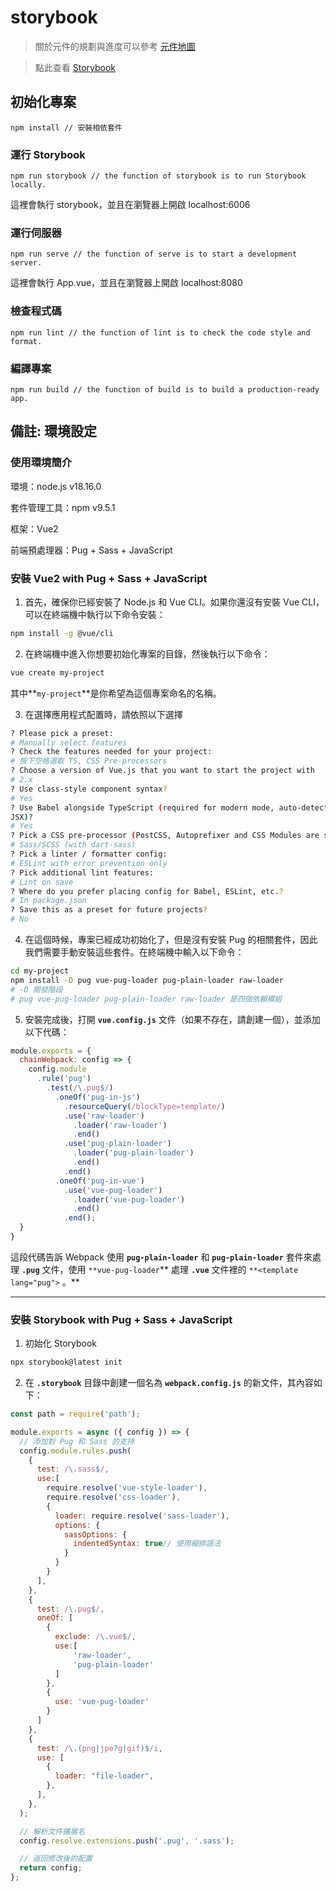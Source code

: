 # storybook
> 關於元件的規劃與進度可以參考 [元件地圖](https://github.com/WAFFLE900/bricks/blob/master/Bricks/frontend/storybook/src/stories/overview/components_map.md)

> 點此查看 [Storybook](https://644cdb54238cc4fa28d2fa00-fxdynpoeut.chromatic.com/?path=/docs/general-%E9%80%9A%E7%94%A8-colors-%E8%89%B2%E5%BD%A9--docs)

## 初始化專案
```
npm install // 安裝相依套件
```
### 運行 Storybook
```
npm run storybook // the function of storybook is to run Storybook locally.
```
這裡會執行 storybook，並且在瀏覽器上開啟 localhost:6006

### 運行伺服器
```
npm run serve // the function of serve is to start a development server.
```
這裡會執行 App.vue，並且在瀏覽器上開啟 localhost:8080

### 檢查程式碼
```
npm run lint // the function of lint is to check the code style and format.
```

### 編譯專案
```
npm run build // the function of build is to build a production-ready app.
```

## 備註: 環境設定

### 使用環境簡介

環境：node.js v18.16.0

套件管理工具：npm v9.5.1

框架：Vue2

前端預處理器：Pug + Sass + JavaScript

### 安裝 Vue2 with Pug + Sass + JavaScript

1. 首先，確保你已經安裝了 Node.js 和 Vue CLI。如果你還沒有安裝 Vue CLI，可以在終端機中執行以下命令安裝：

```bash
npm install -g @vue/cli
```

2. 在終端機中進入你想要初始化專案的目錄，然後執行以下命令：

```bash
vue create my-project
```

其中**`my-project`**是你希望為這個專案命名的名稱。

3. 在選擇應用程式配置時，請依照以下選擇

```bash
? Please pick a preset: 
# Manually select features
? Check the features needed for your project: 
# 按下空格選取 TS, CSS Pre-processors
? Choose a version of Vue.js that you want to start the project with
# 2.x
? Use class-style component syntax?
# Yes
? Use Babel alongside TypeScript (required for modern mode, auto-detected polyfills, transpiling 
JSX)? 
# Yes
? Pick a CSS pre-processor (PostCSS, Autoprefixer and CSS Modules are supported by default): 
# Sass/SCSS (with dart-sass)
? Pick a linter / formatter config: 
# ESLint with error prevention only
? Pick additional lint features: 
# Lint on save
? Where do you prefer placing config for Babel, ESLint, etc.?
# In package.json
? Save this as a preset for future projects? 
# No
```

4. 在這個時候，專案已經成功初始化了，但是沒有安裝 Pug 的相關套件，因此我們需要手動安裝這些套件。在終端機中輸入以下命令：

```bash
cd my-project
npm install -D pug vue-pug-loader pug-plain-loader raw-loader
# -D 開發階段
# pug vue-pug-loader pug-plain-loader raw-loader 是四個依賴模組
```

5. 安裝完成後，打開 **`vue.config.js`** 文件（如果不存在，請創建一個），並添加以下代碼：

```jsx
module.exports = {
  chainWebpack: config => {
    config.module
      .rule('pug')
        .test(/\.pug$/)
          .oneOf('pug-in-js')
            .resourceQuery(/blockType=template/)
            .use('raw-loader')
              .loader('raw-loader')
              .end()
            .use('pug-plain-loader')
              .loader('pug-plain-loader')
              .end()
            .end()
          .oneOf('pug-in-vue')
            .use('vue-pug-loader')
              .loader('vue-pug-loader')
              .end()
            .end();
  }
}
```

這段代碼告訴 Webpack 使用 **`pug-plain-loader`** 和 **`pug-plain-loader`** 套件來處理 **`.pug`** 文件，使用 `**vue-pug-loader`** 處理 **`.vue`** 文件裡的 `**<template lang="pug">` 。**


---

### 安裝 Storybook with Pug + Sass + JavaScript

1. 初始化 Storybook

```bash
npx storybook@latest init
```

2. 在 **`.storybook`** 目錄中創建一個名為 **`webpack.config.js`** 的新文件，其內容如下：

```jsx
const path = require('path');

module.exports = async ({ config }) => {
  // 添加對 Pug 和 Sass 的支持
  config.module.rules.push(
    {
      test: /\.sass$/,
      use:[
        require.resolve('vue-style-loader'),
        require.resolve('css-loader'),
        {
          loader: require.resolve('sass-loader'),
          options: {
            sassOptions: {
              indentedSyntax: true// 使用縮排語法
            }
          }
        }
      ],
    },
    {
      test: /\.pug$/,
      oneOf: [
        {
          exclude: /\.vue$/,
          use:[
              'raw-loader',
              'pug-plain-loader'
          ]
        },
        {
          use: 'vue-pug-loader'
        }
      ]
    },
    {
      test: /\.(png|jpe?g|gif)$/i,
      use: [
        {
          loader: "file-loader",
        },
      ],
    },
  );

  // 解析文件擴展名
  config.resolve.extensions.push('.pug', '.sass');

  // 返回修改後的配置
  return config;
};
```
